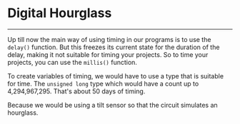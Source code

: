 # Digital Hourglass
---


Up till now the main way of using timing in our programs is to use the `delay()` function. But this freezes its current state for the duration of the delay, making it not suitable for timing your projects. So to time your projects, you can use the `millis()` function. 

To create variables of timing, we would have to use a type that is suitable for time. The `unsigned long` type which would have a count up to 4,294,967,295. That's about 50 days of timing.

 
 Because we would be using a tilt sensor so that the circuit simulates an hourglass.
